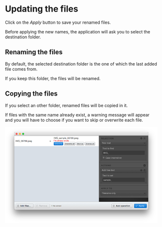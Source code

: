 # Updating the files

Click on the *Apply* button to save your renamed files.

Before applying the new names, the application will ask you to select the destination folder.

## Renaming the files

By default, the selected destination folder is the one of which the last added file comes from.

If you keep this folder, the files will be renamed.

## Copying the files

If you select an other folder, renamed files will be copied in it.

If files with the same name already exist,
a warning message will appear and you will have to choose if you want to skip or overwrite each file.

![Overwrite](images/overwrite.jpg)
